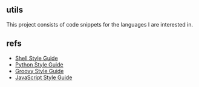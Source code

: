 utils
----

This project consists of code snippets for the languages I are interested in.


refs
----

* [Shell Style Guide](http://google-styleguide.googlecode.com/svn/trunk/shell.xml)
* [Python Style Guide](#)
* [Groovy Style Guide](http://groovy.codehaus.org/Groovy+style+and+language+feature+guidelines+for+Java+developers)
* [JavaScript Style Guide](#)

